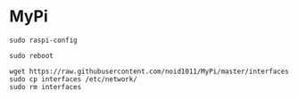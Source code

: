 # MyPi

`sudo raspi-config`

`sudo reboot`

```
wget https://raw.githubusercontent.com/noid1011/MyPi/master/interfaces
sudo cp interfaces /etc/network/
sudo rm interfaces
```
